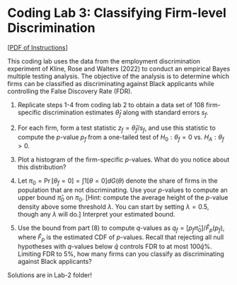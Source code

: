 # Coding Lab 3: Classifying Firm-level Discrimination

[[PDF of Instructions](https://nbviewer.org/github/Mixtape-Sessions/Empirical-Bayes/raw/main/Lab/Lab-3/lab3.pdf)]

This coding lab uses the data from the employment discrimination experiment of Kline, Rose and Walters (2022) to conduct an empirical Bayes multiple testing analysis. The objective of the analysis is to determine which firms can be classified as discriminating against Black applicants while controlling the False Discovery Rate (FDR).

1.  Replicate steps 1-4 from coding lab 2 to obtain a data set of 108 firm-specific discrimination estimates $\hat{\theta}_{f}$ along with standard errors $s_{f}$.

2.  For each firm, form a test statistic $z_{f} = \hat{\theta}_{f} / s_{f}$, and use this statistic to compute the $p$-value $p_{f}$ from a one-tailed test of $H_{0}: \theta_{f} = 0$ vs. $H_{A}: \theta_{f} > 0$.

3.  Plot a histogram of the firm-specific $p$-values. What do you notice about this distribution?

4.  Let $\pi_{0}=\Pr[\theta_{f}=0]=\int1[\theta=0]dG(\theta)$ denote the share of firms in the population that are not discriminating. Use your $p$-values to compute an upper bound $\hat{\pi}_{0}$ on $\pi_{0}$. [Hint: compute the average height of the $p$-value density above some threshold $\lambda$. You can start by setting $\lambda=0.5$, though any $\lambda$ will do.] Interpret your estimated bound.

5.  Use the bound from part (8) to compute $q$-values as $q_{f} = [p_{f} \hat{\pi}_{0}] / \hat{F}_{p}(p_{f})$, where $\hat{F}_{p}$ is the estimated CDF of $p$-values. Recall that rejecting all null hypotheses with $q$-values below $\bar{q}$ controls FDR to at most $100\bar{q}\%$. Limiting FDR to 5%, how many firms can you classify as discriminating against Black applicants?

Solutions are in Lab-2 folder!
